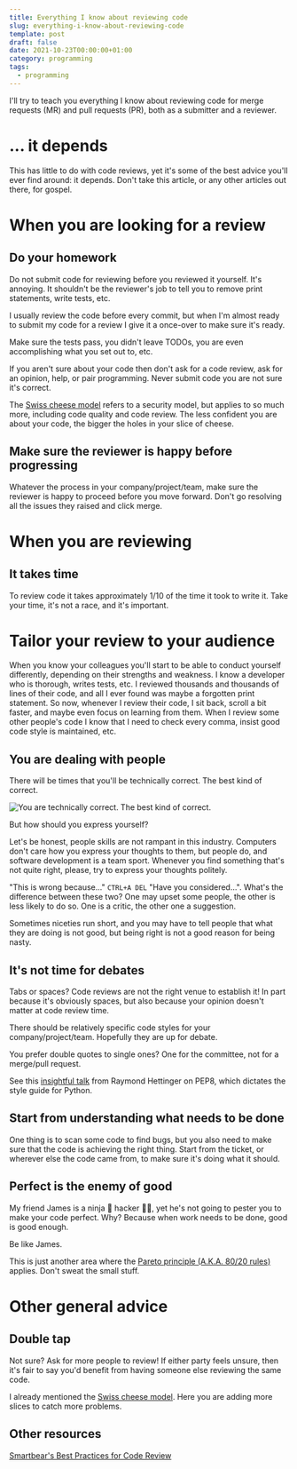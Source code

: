 ```yaml
---
title: Everything I know about reviewing code
slug: everything-i-know-about-reviewing-code
template: post
draft: false
date: 2021-10-23T00:00:00+01:00
category: programming
tags:
  - programming
---
```

I'll try to teach you everything I know about reviewing code for merge requests (MR) and pull requests (PR), both as a submitter and a reviewer.

# ... it depends

This has little to do with code reviews, yet it's some of the best advice you'll ever find around: it depends. Don't take this article, or any other articles out there, for gospel.

# When you are looking for a review

## Do your homework

Do not submit code for reviewing before you reviewed it yourself. It's annoying. It shouldn't be the reviewer's job to tell you to remove print statements, write tests, etc.

I usually review the code before every commit, but when I'm almost ready to submit my code for a review I give it a once-over to make sure it's ready.

Make sure the tests pass, you didn't leave TODOs, you are even accomplishing what you set out to, etc.

If you aren't sure about your code then don't ask for a code review, ask for an opinion, help, or pair programming. Never submit code you are not sure it's correct.

The [Swiss cheese model](https://en.wikipedia.org/wiki/Swiss_cheese_model) refers to a security model, but applies to so much more, including code quality and code review. The less confident you are about your code, the bigger the holes in your slice of cheese.

## Make sure the reviewer is happy before progressing

Whatever the process in your company/project/team, make sure the reviewer is happy to proceed before you move forward. Don't go resolving all the issues they raised and click merge.

# When you are reviewing

## It takes time

To review code it takes approximately 1/10 of the time it took to write it. Take your time, it's not a race, and it's important.

# Tailor your review to your audience

When you know your colleagues you'll start to be able to conduct yourself differently, depending on their strengths and weakness. I know a developer who is thorough, writes tests, etc. I reviewed thousands and thousands of lines of their code, and all I ever found was maybe a forgotten print statement. So now, whenever I review their code, I sit back, scroll a bit faster, and maybe even focus on learning from them. When I review some other people's code I know that I need to check every comma, insist good code style is maintained, etc.

## You are dealing with people

There will be times that you'll be technically correct. The best kind of correct.

![You are technically correct. The best kind of correct.](https://comb.io/LxbJyb.gif "Technically correct")

But how should you express yourself?

Let's be honest, people skills are not rampant in this industry. Computers don't care how you express your thoughts to them, but people do, and software development is a team sport. Whenever you find something that's not quite right, please, try to express your thoughts politely.

"This is wrong because..." `CTRL+A DEL` "Have you considered...". What's the difference between these two? One may upset some people, the other is less likely to do so. One is a critic, the other one a suggestion.

Sometimes niceties run short, and you may have to tell people that what they are doing is not good, but being right is not a good reason for being nasty.

## It's not time for debates

Tabs or spaces? Code reviews are not the right venue to establish it! In part because it's obviously spaces, but also because your opinion doesn't matter at code review time.

There should be relatively specific code styles for your company/project/team. Hopefully they are up for debate.

You prefer double quotes to single ones? One for the committee, not for a merge/pull request.

See this [insightful talk](https://www.youtube.com/watch?v=wf-BqAjZb8M) from Raymond Hettinger on PEP8, which dictates the style guide for Python.

## Start from understanding what needs to be done

One thing is to scan some code to find bugs, but you also need to make sure that the code is achieving the right thing. Start from the ticket, or wherever else the code came from, to make sure it's doing what it should.

## Perfect is the enemy of good

My friend James is a ninja 🥷 hacker 👨‍💻, yet he's not going to pester you to make your code perfect. Why? Because when work needs to be done, good is good enough.

Be like James.

This is just another area where the [Pareto principle (A.K.A. 80/20 rules)](https://en.wikipedia.org/wiki/Pareto_principle) applies. Don't sweat the small stuff.

# Other general advice

## Double tap

Not sure? Ask for more people to review! If either party feels unsure, then it's fair to say you'd benefit from having someone else reviewing the same code.

I already mentioned the [Swiss cheese model](https://en.wikipedia.org/wiki/Swiss_cheese_model). Here you are adding more slices to catch more problems.

## Other resources

[Smartbear's Best Practices for Code Review](https://smartbear.com/learn/code-review/best-practices-for-peer-code-review/)
